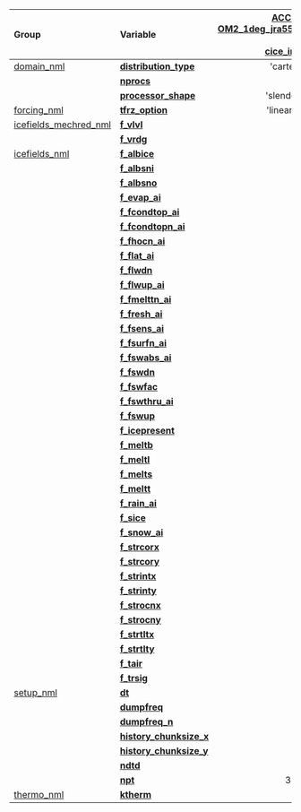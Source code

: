 | Group                 | Variable                  | [ACCESS-OM2_1deg_jra55_ryf/<br>ice/<br>cice_in.nml](https://github.com/COSIMA/1deg_jra55_ryf/blob/7c6be951530901082be8106a4f819e437fbeb19b/ice/cice_in.nml) | [ACCESS-OM2_025deg_jra55_ryf/<br>ice/<br>cice_in.nml](https://github.com/COSIMA/025deg_jra55_ryf/blob/0b84d5a8c983d8121f784654381ef5f4acc74688/ice/cice_in.nml) | [ACCESS-OM2_01deg_jra55_ryf/<br>ice/<br>cice_in.nml](https://github.com/COSIMA/01deg_jra55_ryf/blob/aea51fae9a4a60fc36fd36d22c61b14a1186d537/ice/cice_in.nml) |
| :-------------------- | :------------------------ | --------------: | --------------: | --------------: |
| [domain_nml           ](https://github.com/COSIMA/cice5/search?q=domain_nml) | [**distribution_type**    ](https://github.com/COSIMA/cice5/search?q=distribution_type) |     'cartesian' |    'roundrobin' |     'sectrobin' |
|                       | [**nprocs**               ](https://github.com/COSIMA/cice5/search?q=nprocs) |              24 |             361 |             722 |
|                       | [**processor_shape**      ](https://github.com/COSIMA/cice5/search?q=processor_shape) |     'slenderX1' |    'square-ice' |    'square-ice' |
| [forcing_nml          ](https://github.com/COSIMA/cice5/search?q=forcing_nml) | [**tfrz_option**          ](https://github.com/COSIMA/cice5/search?q=tfrz_option) |   'linear_salt' |   'linear_salt' |         'mushy' |
| [icefields_mechred_nml](https://github.com/COSIMA/cice5/search?q=icefields_mechred_nml) | [**f_vlvl**               ](https://github.com/COSIMA/cice5/search?q=f_vlvl) |             'm' |             'm' |             'x' |
|                       | [**f_vrdg**               ](https://github.com/COSIMA/cice5/search?q=f_vrdg) |             'm' |             'm' |             'x' |
| [icefields_nml        ](https://github.com/COSIMA/cice5/search?q=icefields_nml) | [**f_albice**             ](https://github.com/COSIMA/cice5/search?q=f_albice) |             'm' |             'm' |             'x' |
|                       | [**f_albsni**             ](https://github.com/COSIMA/cice5/search?q=f_albsni) |             'm' |             'm' |             'x' |
|                       | [**f_albsno**             ](https://github.com/COSIMA/cice5/search?q=f_albsno) |             'm' |             'm' |             'x' |
|                       | [**f_evap_ai**            ](https://github.com/COSIMA/cice5/search?q=f_evap_ai) |             'm' |             'm' |             'x' |
|                       | [**f_fcondtop_ai**        ](https://github.com/COSIMA/cice5/search?q=f_fcondtop_ai) |             'm' |             'm' |             'x' |
|                       | [**f_fcondtopn_ai**       ](https://github.com/COSIMA/cice5/search?q=f_fcondtopn_ai) |             'm' |             'm' |             'x' |
|                       | [**f_fhocn_ai**           ](https://github.com/COSIMA/cice5/search?q=f_fhocn_ai) |             'm' |             'm' |             'x' |
|                       | [**f_flat_ai**            ](https://github.com/COSIMA/cice5/search?q=f_flat_ai) |             'm' |             'm' |             'x' |
|                       | [**f_flwdn**              ](https://github.com/COSIMA/cice5/search?q=f_flwdn) |             'm' |             'm' |             'x' |
|                       | [**f_flwup_ai**           ](https://github.com/COSIMA/cice5/search?q=f_flwup_ai) |             'm' |             'm' |             'x' |
|                       | [**f_fmelttn_ai**         ](https://github.com/COSIMA/cice5/search?q=f_fmelttn_ai) |             'm' |             'm' |             'x' |
|                       | [**f_fresh_ai**           ](https://github.com/COSIMA/cice5/search?q=f_fresh_ai) |             'm' |             'm' |             'x' |
|                       | [**f_fsens_ai**           ](https://github.com/COSIMA/cice5/search?q=f_fsens_ai) |             'm' |             'm' |             'x' |
|                       | [**f_fsurfn_ai**          ](https://github.com/COSIMA/cice5/search?q=f_fsurfn_ai) |             'm' |             'm' |             'x' |
|                       | [**f_fswabs_ai**          ](https://github.com/COSIMA/cice5/search?q=f_fswabs_ai) |             'm' |             'm' |             'x' |
|                       | [**f_fswdn**              ](https://github.com/COSIMA/cice5/search?q=f_fswdn) |             'm' |             'm' |             'x' |
|                       | [**f_fswfac**             ](https://github.com/COSIMA/cice5/search?q=f_fswfac) |             'm' |             'm' |             'x' |
|                       | [**f_fswthru_ai**         ](https://github.com/COSIMA/cice5/search?q=f_fswthru_ai) |             'm' |             'm' |             'x' |
|                       | [**f_fswup**              ](https://github.com/COSIMA/cice5/search?q=f_fswup) |             'm' |             'm' |             'x' |
|                       | [**f_icepresent**         ](https://github.com/COSIMA/cice5/search?q=f_icepresent) |             'm' |             'm' |             'x' |
|                       | [**f_meltb**              ](https://github.com/COSIMA/cice5/search?q=f_meltb) |             'm' |             'm' |             'x' |
|                       | [**f_meltl**              ](https://github.com/COSIMA/cice5/search?q=f_meltl) |             'm' |             'm' |             'x' |
|                       | [**f_melts**              ](https://github.com/COSIMA/cice5/search?q=f_melts) |             'm' |             'm' |             'x' |
|                       | [**f_meltt**              ](https://github.com/COSIMA/cice5/search?q=f_meltt) |             'm' |             'm' |             'x' |
|                       | [**f_rain_ai**            ](https://github.com/COSIMA/cice5/search?q=f_rain_ai) |             'm' |             'm' |             'x' |
|                       | [**f_sice**               ](https://github.com/COSIMA/cice5/search?q=f_sice) |             'm' |             'm' |             'x' |
|                       | [**f_snow_ai**            ](https://github.com/COSIMA/cice5/search?q=f_snow_ai) |             'm' |             'm' |             'x' |
|                       | [**f_strcorx**            ](https://github.com/COSIMA/cice5/search?q=f_strcorx) |             'm' |             'm' |             'x' |
|                       | [**f_strcory**            ](https://github.com/COSIMA/cice5/search?q=f_strcory) |             'm' |             'm' |             'x' |
|                       | [**f_strintx**            ](https://github.com/COSIMA/cice5/search?q=f_strintx) |             'm' |             'm' |             'x' |
|                       | [**f_strinty**            ](https://github.com/COSIMA/cice5/search?q=f_strinty) |             'm' |             'm' |             'x' |
|                       | [**f_strocnx**            ](https://github.com/COSIMA/cice5/search?q=f_strocnx) |             'm' |             'm' |             'x' |
|                       | [**f_strocny**            ](https://github.com/COSIMA/cice5/search?q=f_strocny) |             'm' |             'm' |             'x' |
|                       | [**f_strtltx**            ](https://github.com/COSIMA/cice5/search?q=f_strtltx) |             'm' |             'm' |             'x' |
|                       | [**f_strtlty**            ](https://github.com/COSIMA/cice5/search?q=f_strtlty) |             'm' |             'm' |             'x' |
|                       | [**f_tair**               ](https://github.com/COSIMA/cice5/search?q=f_tair) |             'm' |             'm' |             'x' |
|                       | [**f_trsig**              ](https://github.com/COSIMA/cice5/search?q=f_trsig) |             'm' |             'm' |             'x' |
| [setup_nml            ](https://github.com/COSIMA/cice5/search?q=setup_nml) | [**dt**                   ](https://github.com/COSIMA/cice5/search?q=dt) |            3600 |            1800 |             300 |
|                       | [**dumpfreq**             ](https://github.com/COSIMA/cice5/search?q=dumpfreq) |             'y' |             'y' |             'm' |
|                       | [**dumpfreq_n**           ](https://github.com/COSIMA/cice5/search?q=dumpfreq_n) |               1 |               1 |               3 |
|                       | [**history_chunksize_x**  ](https://github.com/COSIMA/cice5/search?q=history_chunksize_x) |             180 |             720 |             360 |
|                       | [**history_chunksize_y**  ](https://github.com/COSIMA/cice5/search?q=history_chunksize_y) |             150 |             540 |             270 |
|                       | [**ndtd**                 ](https://github.com/COSIMA/cice5/search?q=ndtd) |               1 |               1 |               2 |
|                       | [**npt**                  ](https://github.com/COSIMA/cice5/search?q=npt) |           35040 |            2232 |            6480 |
| [thermo_nml           ](https://github.com/COSIMA/cice5/search?q=thermo_nml) | [**ktherm**               ](https://github.com/COSIMA/cice5/search?q=ktherm) |               1 |               1 |               2 |
